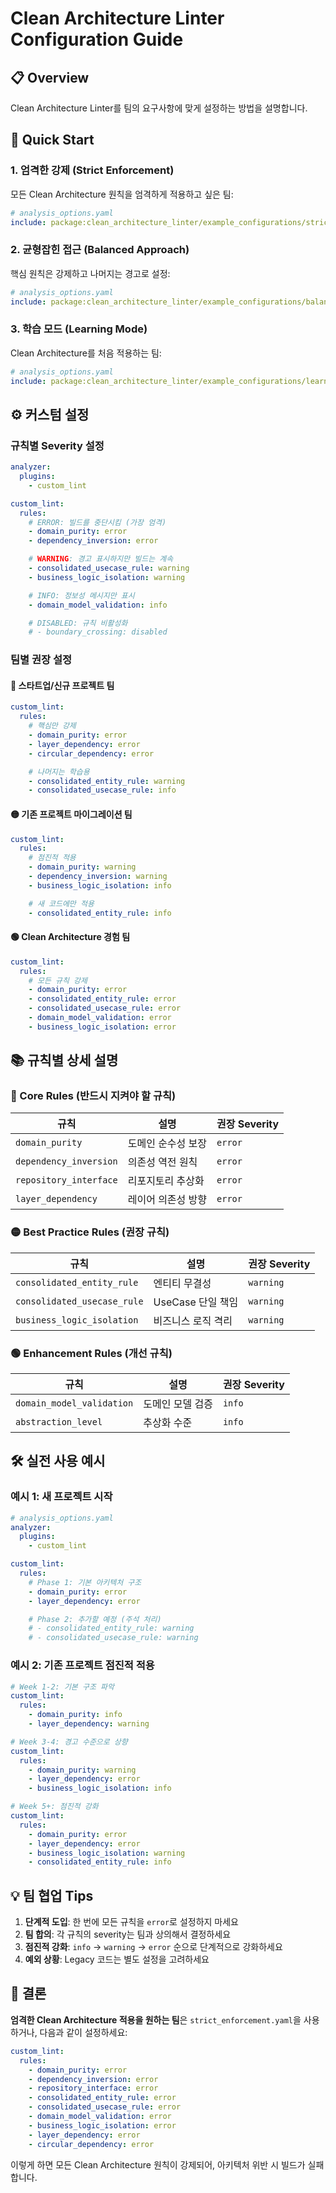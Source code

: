 # Clean Architecture Linter Configuration Guide

## 📋 Overview

Clean Architecture Linter를 팀의 요구사항에 맞게 설정하는 방법을 설명합니다.

## 🚀 Quick Start

### 1. 엄격한 강제 (Strict Enforcement)
모든 Clean Architecture 원칙을 엄격하게 적용하고 싶은 팀:

```yaml
# analysis_options.yaml
include: package:clean_architecture_linter/example_configurations/strict_enforcement.yaml
```

### 2. 균형잡힌 접근 (Balanced Approach)
핵심 원칙은 강제하고 나머지는 경고로 설정:

```yaml
# analysis_options.yaml
include: package:clean_architecture_linter/example_configurations/balanced_enforcement.yaml
```

### 3. 학습 모드 (Learning Mode)
Clean Architecture를 처음 적용하는 팀:

```yaml
# analysis_options.yaml
include: package:clean_architecture_linter/example_configurations/learning_mode.yaml
```

## ⚙️ 커스텀 설정

### 규칙별 Severity 설정

```yaml
analyzer:
  plugins:
    - custom_lint

custom_lint:
  rules:
    # ERROR: 빌드를 중단시킴 (가장 엄격)
    - domain_purity: error
    - dependency_inversion: error

    # WARNING: 경고 표시하지만 빌드는 계속
    - consolidated_usecase_rule: warning
    - business_logic_isolation: warning

    # INFO: 정보성 메시지만 표시
    - domain_model_validation: info

    # DISABLED: 규칙 비활성화
    # - boundary_crossing: disabled
```

### 팀별 권장 설정

#### 🔴 **스타트업/신규 프로젝트 팀**
```yaml
custom_lint:
  rules:
    # 핵심만 강제
    - domain_purity: error
    - layer_dependency: error
    - circular_dependency: error

    # 나머지는 학습용
    - consolidated_entity_rule: warning
    - consolidated_usecase_rule: info
```

#### 🟡 **기존 프로젝트 마이그레이션 팀**
```yaml
custom_lint:
  rules:
    # 점진적 적용
    - domain_purity: warning
    - dependency_inversion: warning
    - business_logic_isolation: info

    # 새 코드에만 적용
    - consolidated_entity_rule: info
```

#### 🟢 **Clean Architecture 경험 팀**
```yaml
custom_lint:
  rules:
    # 모든 규칙 강제
    - domain_purity: error
    - consolidated_entity_rule: error
    - consolidated_usecase_rule: error
    - domain_model_validation: error
    - business_logic_isolation: error
```

## 📚 규칙별 상세 설명

### 🔴 Core Rules (반드시 지켜야 할 규칙)

| 규칙 | 설명 | 권장 Severity |
|------|------|---------------|
| `domain_purity` | 도메인 순수성 보장 | `error` |
| `dependency_inversion` | 의존성 역전 원칙 | `error` |
| `repository_interface` | 리포지토리 추상화 | `error` |
| `layer_dependency` | 레이어 의존성 방향 | `error` |

### 🟡 Best Practice Rules (권장 규칙)

| 규칙 | 설명 | 권장 Severity |
|------|------|---------------|
| `consolidated_entity_rule` | 엔티티 무결성 | `warning` |
| `consolidated_usecase_rule` | UseCase 단일 책임 | `warning` |
| `business_logic_isolation` | 비즈니스 로직 격리 | `warning` |

### 🟢 Enhancement Rules (개선 규칙)

| 규칙 | 설명 | 권장 Severity |
|------|------|---------------|
| `domain_model_validation` | 도메인 모델 검증 | `info` |
| `abstraction_level` | 추상화 수준 | `info` |

## 🛠️ 실전 사용 예시

### 예시 1: 새 프로젝트 시작
```yaml
# analysis_options.yaml
analyzer:
  plugins:
    - custom_lint

custom_lint:
  rules:
    # Phase 1: 기본 아키텍처 구조
    - domain_purity: error
    - layer_dependency: error

    # Phase 2: 추가할 예정 (주석 처리)
    # - consolidated_entity_rule: warning
    # - consolidated_usecase_rule: warning
```

### 예시 2: 기존 프로젝트 점진적 적용
```yaml
# Week 1-2: 기본 구조 파악
custom_lint:
  rules:
    - domain_purity: info
    - layer_dependency: warning

# Week 3-4: 경고 수준으로 상향
custom_lint:
  rules:
    - domain_purity: warning
    - layer_dependency: error
    - business_logic_isolation: info

# Week 5+: 점진적 강화
custom_lint:
  rules:
    - domain_purity: error
    - layer_dependency: error
    - business_logic_isolation: warning
    - consolidated_entity_rule: info
```

## 💡 팀 협업 Tips

1. **단계적 도입**: 한 번에 모든 규칙을 `error`로 설정하지 마세요
2. **팀 합의**: 각 규칙의 severity는 팀과 상의해서 결정하세요
3. **점진적 강화**: `info` → `warning` → `error` 순으로 단계적으로 강화하세요
4. **예외 상황**: Legacy 코드는 별도 설정을 고려하세요

## 🎯 결론

**엄격한 Clean Architecture 적용을 원하는 팀**은 `strict_enforcement.yaml`을 사용하거나, 다음과 같이 설정하세요:

```yaml
custom_lint:
  rules:
    - domain_purity: error
    - dependency_inversion: error
    - repository_interface: error
    - consolidated_entity_rule: error
    - consolidated_usecase_rule: error
    - domain_model_validation: error
    - business_logic_isolation: error
    - layer_dependency: error
    - circular_dependency: error
```

이렇게 하면 모든 Clean Architecture 원칙이 강제되어, 아키텍처 위반 시 빌드가 실패합니다.